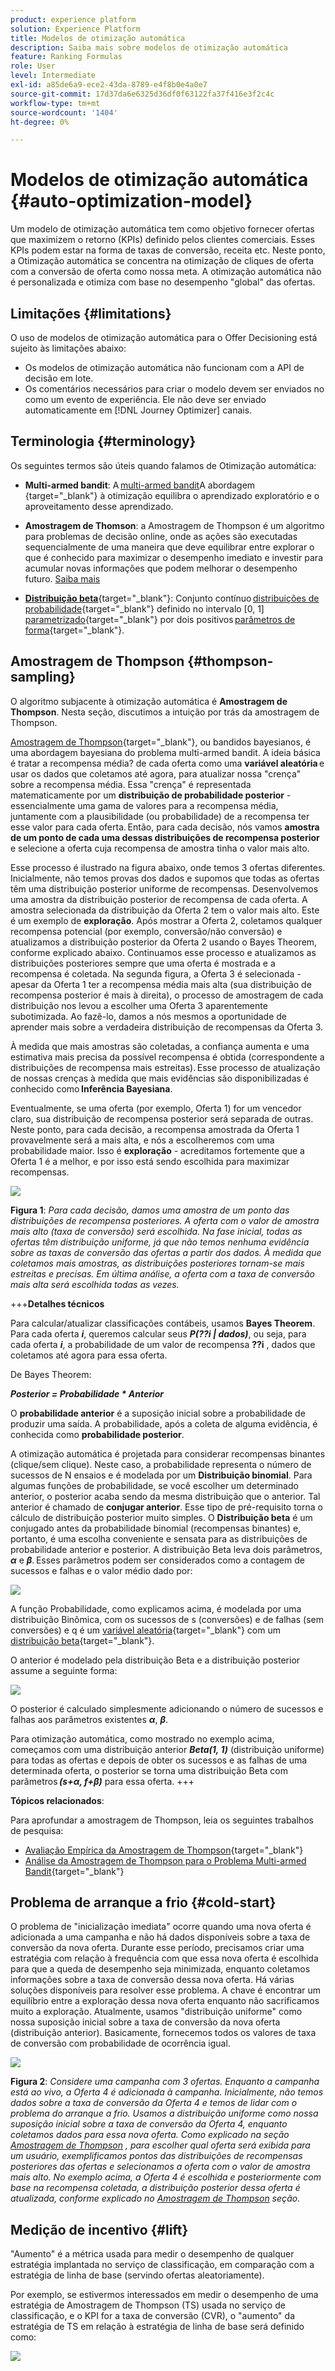 ```yaml
---
product: experience platform
solution: Experience Platform
title: Modelos de otimização automática
description: Saiba mais sobre modelos de otimização automática
feature: Ranking Formulas
role: User
level: Intermediate
exl-id: a85de6a9-ece2-43da-8789-e4f8b0e4a0e7
source-git-commit: 17d37da6e6325d36df0f63122fa37f416e3f2c4c
workflow-type: tm+mt
source-wordcount: '1404'
ht-degree: 0%

---
```


# Modelos de otimização automática {#auto-optimization-model}

Um modelo de otimização automática tem como objetivo fornecer ofertas que maximizem o retorno (KPIs) definido pelos clientes comerciais. Esses KPIs podem estar na forma de taxas de conversão, receita etc. Neste ponto, a Otimização automática se concentra na otimização de cliques de oferta com a conversão de oferta como nossa meta. A otimização automática não é personalizada e otimiza com base no desempenho &quot;global&quot; das ofertas.

## Limitações {#limitations}

O uso de modelos de otimização automática para o Offer Decisioning está sujeito às limitações abaixo:

* Os modelos de otimização automática não funcionam com a API de decisão em lote.
* Os comentários necessários para criar o modelo devem ser enviados no como um evento de experiência. Ele não deve ser enviado automaticamente em [!DNL Journey Optimizer] canais.

## Terminologia {#terminology}

Os seguintes termos são úteis quando falamos de Otimização automática:

* **Multi-armed bandit**: A [multi-armed bandit](https://en.wikipedia.org/wiki/Multi-armed_bandit)A abordagem {target=&quot;_blank&quot;} à otimização equilibra o aprendizado exploratório e o aproveitamento desse aprendizado.

* **Amostragem de Thomson**: a Amostragem de Thompson é um algoritmo para problemas de decisão online, onde as ações são executadas sequencialmente de uma maneira que deve equilibrar entre explorar o que é conhecido para maximizar o desempenho imediato e investir para acumular novas informações que podem melhorar o desempenho futuro. [Saiba mais](#thompson-sampling)

* [**Distribuição beta**](https://en.wikipedia.org/wiki/Beta_distribution){target=&quot;_blank&quot;}: Conjunto contínuo [distribuições de probabilidade](https://en.wikipedia.org/wiki/Probability_distribution){target=&quot;_blank&quot;} definido no intervalo [0, 1] [parametrizado](https://en.wikipedia.org/wiki/Statistical_parameter){target=&quot;_blank&quot;} por dois positivos [parâmetros de forma](https://en.wikipedia.org/wiki/Shape_parameter){target=&quot;_blank&quot;}.

## Amostragem de Thompson {#thompson-sampling}

O algoritmo subjacente à otimização automática é **Amostragem de Thompson**. Nesta seção, discutimos a intuição por trás da amostragem de Thompson.

[Amostragem de Thompson](https://en.wikipedia.org/wiki/Thompson_sampling){target=&quot;_blank&quot;}, ou bandidos bayesianos, é uma abordagem bayesiana do problema multi-armed bandit.  A ideia básica é tratar a recompensa média? de cada oferta como uma **variável aleatória** e usar os dados que coletamos até agora, para atualizar nossa &quot;crença&quot; sobre a recompensa média. Essa &quot;crença&quot; é representada matematicamente por um **distribuição de probabilidade posterior** - essencialmente uma gama de valores para a recompensa média, juntamente com a plausibilidade (ou probabilidade) de a recompensa ter esse valor para cada oferta. Então, para cada decisão, nós vamos **amostra de um ponto de cada uma dessas distribuições de recompensa posterior** e selecione a oferta cuja recompensa de amostra tinha o valor mais alto.

Esse processo é ilustrado na figura abaixo, onde temos 3 ofertas diferentes. Inicialmente, não temos provas dos dados e supomos que todas as ofertas têm uma distribuição posterior uniforme de recompensas. Desenvolvemos uma amostra da distribuição posterior de recompensa de cada oferta. A amostra selecionada da distribuição da Oferta 2 tem o valor mais alto. Este é um exemplo de **exploração**. Após mostrar a Oferta 2, coletamos qualquer recompensa potencial (por exemplo, conversão/não conversão) e atualizamos a distribuição posterior da Oferta 2 usando o Bayes Theorem, conforme explicado abaixo.  Continuamos esse processo e atualizamos as distribuições posteriores sempre que uma oferta é mostrada e a recompensa é coletada. Na segunda figura, a Oferta 3 é selecionada - apesar da Oferta 1 ter a recompensa média mais alta (sua distribuição de recompensa posterior é mais à direita), o processo de amostragem de cada distribuição nos levou a escolher uma Oferta 3 aparentemente subotimizada. Ao fazê-lo, damos a nós mesmos a oportunidade de aprender mais sobre a verdadeira distribuição de recompensas da Oferta 3.

À medida que mais amostras são coletadas, a confiança aumenta e uma estimativa mais precisa da possível recompensa é obtida (correspondente a distribuições de recompensa mais estreitas). Esse processo de atualização de nossas crenças à medida que mais evidências são disponibilizadas é conhecido como **Inferência Bayesiana**.

Eventualmente, se uma oferta (por exemplo, Oferta 1) for um vencedor claro, sua distribuição de recompensa posterior será separada de outras. Neste ponto, para cada decisão, a recompensa amostrada da Oferta 1 provavelmente será a mais alta, e nós a escolheremos com uma probabilidade maior. Isso é **exploração** - acreditamos fortemente que a Oferta 1 é a melhor, e por isso está sendo escolhida para maximizar recompensas.

![](../assets/ai-ranking-thompson-sampling.png)

**Figura 1**: *Para cada decisão, damos uma amostra de um ponto das distribuições de recompensa posteriores. A oferta com o valor de amostra mais alto (taxa de conversão) será escolhida. Na fase inicial, todas as ofertas têm distribuição uniforme, já que não temos nenhuma evidência sobre as taxas de conversão das ofertas a partir dos dados. À medida que coletamos mais amostras, as distribuições posteriores tornam-se mais estreitas e precisas. Em última análise, a oferta com a taxa de conversão mais alta será escolhida todas as vezes.*

<!--
![](../assets/ai-ranking-thompson-sampling-initial.png)
![](../assets/ai-ranking-thompson-sampling-intermediate.png)
![](../assets/ai-ranking-thompson-sampling-ultimate.png)
-->

+++**Detalhes técnicos**

Para calcular/atualizar classificações contábeis, usamos **Bayes Theorem**. Para cada oferta ***i***, queremos calcular seus ***P(??i | dados)***, ou seja, para cada oferta ***i***, a probabilidade de um valor de recompensa **??i** , dados que coletamos até agora para essa oferta.

De Bayes Theorem:

***Posterior = Probabilidade * Anterior***

O **probabilidade anterior** é a suposição inicial sobre a probabilidade de produzir uma saída. A probabilidade, após a coleta de alguma evidência, é conhecida como **probabilidade posterior**. 

A otimização automática é projetada para considerar recompensas binantes (clique/sem clique). Neste caso, a probabilidade representa o número de sucessos de N ensaios e é modelada por um **Distribuição binomial**. Para algumas funções de probabilidade, se você escolher um determinado anterior, o posterior acaba sendo da mesma distribuição que o anterior. Tal anterior é chamado de **conjugar anterior**. Esse tipo de pré-requisito torna o cálculo de distribuição posterior muito simples. O **Distribuição beta** é um conjugado antes da probabilidade binomial (recompensas binantes) e, portanto, é uma escolha conveniente e sensata para as distribuições de probabilidade anterior e posterior. A distribuição Beta leva dois parâmetros, ***α*** e ***β***. Esses parâmetros podem ser considerados como a contagem de sucessos e falhas e o valor médio dado por:

![](../assets/ai-ranking-beta-distribution.png)

A função Probabilidade, como explicamos acima, é modelada por uma distribuição Binômica, com os sucessos de s (conversões) e de falhas (sem conversões) e q é um [variável aleatória](https://en.wikipedia.org/wiki/Random_variable){target=&quot;_blank&quot;} com um [distribuição beta](https://en.wikipedia.org/wiki/Beta_distribution){target=&quot;_blank&quot;}.

O anterior é modelado pela distribuição Beta e a distribuição posterior assume a seguinte forma:

![](../assets/ai-ranking-posterior-distribution.svg)

O posterior é calculado simplesmente adicionando o número de sucessos e falhas aos parâmetros existentes ***α***, ***β***.

Para otimização automática, como mostrado no exemplo acima, começamos com uma distribuição anterior ***Beta(1, 1)*** (distribuição uniforme) para todas as ofertas e depois de obter os sucessos e as falhas de uma determinada oferta, o posterior se torna uma distribuição Beta com parâmetros ***(s+α, f+β)*** para essa oferta.
+++

**Tópicos relacionados**:

Para aprofundar a amostragem de Thompson, leia os seguintes trabalhos de pesquisa:
* [Avaliação Empírica da Amostragem de Thompson](https://proceedings.neurips.cc/paper/2011/file/e53a0a2978c28872a4505bdb51db06dc-Paper.pdf){target=&quot;_blank&quot;}
* [Análise da Amostragem de Thompson para o Problema Multi-armed Bandit](http://proceedings.mlr.press/v23/agrawal12/agrawal12.pdf){target=&quot;_blank&quot;}

## Problema de arranque a frio {#cold-start}

O problema de &quot;inicialização imediata&quot; ocorre quando uma nova oferta é adicionada a uma campanha e não há dados disponíveis sobre a taxa de conversão da nova oferta. Durante esse período, precisamos criar uma estratégia com relação à frequência com que essa nova oferta é escolhida para que a queda de desempenho seja minimizada, enquanto coletamos informações sobre a taxa de conversão dessa nova oferta. Há várias soluções disponíveis para resolver esse problema. A chave é encontrar um equilíbrio entre a exploração dessa nova oferta enquanto não sacrificamos muito a exploração. Atualmente, usamos &quot;distribuição uniforme&quot; como nossa suposição inicial sobre a taxa de conversão da nova oferta (distribuição anterior). Basicamente, fornecemos todos os valores de taxa de conversão com probabilidade de ocorrência igual.


![](../assets/ai-ranking-cold-start-strategies.png)

**Figura 2**: *Considere uma campanha com 3 ofertas. Enquanto a campanha está ao vivo, a Oferta 4 é adicionada à campanha. Inicialmente, não temos dados sobre a taxa de conversão da Oferta 4 e temos de lidar com o problema do arranque a frio. Usamos a distribuição uniforme como nossa suposição inicial sobre a taxa de conversão da Oferta 4, enquanto coletamos dados para essa nova oferta. Como explicado na seção [Amostragem de Thompson](#thompson-sampling) , para escolher qual oferta será exibida para um usuário, exemplificamos pontos das distribuições de recompensas posteriores das ofertas e selecionamos a oferta com o valor de amostra mais alto. No exemplo acima, a Oferta 4 é escolhida e posteriormente com base na recompensa coletada, a distribuição posterior dessa oferta é atualizada, conforme explicado no [Amostragem de Thompson](#thompson-sampling) seção.*

## Medição de incentivo {#lift}

&quot;Aumento&quot; é a métrica usada para medir o desempenho de qualquer estratégia implantada no serviço de classificação, em comparação com a estratégia de linha de base (servindo ofertas aleatoriamente).

Por exemplo, se estivermos interessados em medir o desempenho de uma estratégia de Amostragem de Thompson (TS) usada no serviço de classificação, e o KPI for a taxa de conversão (CVR), o &quot;aumento&quot; da estratégia de TS em relação à estratégia de linha de base será definido como:

![](../assets/ai-ranking-lift.png)
